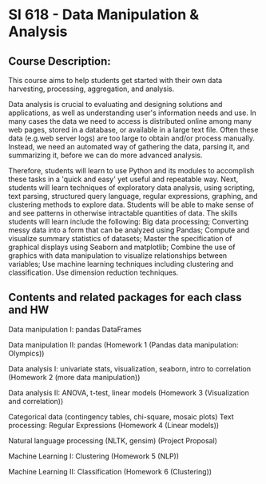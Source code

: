 # SI 618 - Data Manipulation & Analysis

## Course Description:

This course aims to help students get started with their own data harvesting, processing, aggregation, and analysis. 

Data analysis is crucial to evaluating and designing solutions and applications, as well as understanding user's information needs and use. In many cases the data we need to access is distributed online among many web pages, stored in a database, or available in a large text file. Often these data (e.g.web server logs) are too large to obtain and/or process manually. Instead, we need an automated way of gathering the data, parsing it, and summarizing it, before we can do more advanced analysis. 

Therefore, students will learn to use Python and its modules to accomplish these tasks in a 'quick and easy' yet useful and repeatable way. Next, students will learn techniques of exploratory data analysis, using scripting, text parsing, structured query language, regular expressions, graphing, and clustering methods to explore data. Students will be able to make sense of and see patterns in otherwise intractable quantities of data. The skills students will learn include the following: Big data processing; Converting messy data into a form that can be analyzed using Pandas; Compute and visualize summary statistics of datasets; Master the specification of graphical displays using Seaborn and matplotlib; Combine the use of graphics with data manipulation to visualize relationships between variables; Use machine learning techniques including clustering and classification. Use dimension reduction techniques.

## Contents and related packages for each class and HW
Data manipulation I: pandas DataFrames

Data manipulation II: pandas (Homework 1 (Pandas data manipulation: Olympics))

Data analysis I: univariate stats, visualization, seaborn, intro to correlation (Homework 2 (more data manipulation))

Data analysis II: ANOVA, t-test, linear models (Homework 3 (Visualization and correlation))

Categorical data (contingency tables, chi-square, mosaic plots)
Text processing: Regular Expressions (Homework 4 (Linear models))

Natural language processing (NLTK, gensim) (Project Proposal)

Machine Learning I: Clustering (Homework 5 (NLP))

Machine Learning II: Classification (Homework 6 (Clustering))


